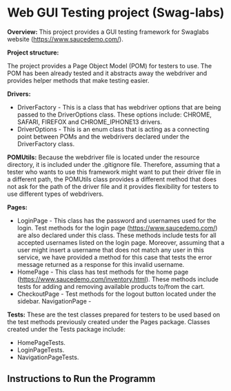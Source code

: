 # Web GUI Testing project (Swag-labs)

**Overview:**
This project provides a GUI testing framework for Swaglabs website (https://www.saucedemo.com/).

**Project structure:**

The project provides a Page Object Model (POM) for testers to use. The POM has been already tested and it abstracts away the webdriver and provides helper methods that make testing easier.

**Drivers:**
- DriverFactory - This is a class that has webdriver options that are being passed to the DriverOptions class. These options include: CHROME, SAFARI, FIREFOX and CHROME_IPHONE13 drivers.
- DriverOptions - This is an enum class that is acting as a connecting point between POMs and the webdrivers declared under the DriverFactory class.

**POMUtils:**
Because the webdriver file is located under the resource directory, it is included under the .gitignore file. Therefore, assuming that a tester who wants to use this framework might want to put their driver file in a different path, the POMUtils class provides a different method that does not ask for the path of the driver file and it provides flexibility for testers to use different types of webdrivers.

**Pages:**
- LoginPage - This class has the password and usernames used for the login. Test methods for the login page (https://www.saucedemo.com/) are also declared under this class. These methods include tests for all accepted usernames listed on the login page. Moreover, assuming that a user might insert a username that does not match any user in this service, we have provided a method for this case that tests the error message returned as a response for this invalid username.
- HomePage - This class has test methods for the home page (https://www.saucedemo.com/inventory.html). These methods include tests for adding and removing available products to/from the cart.
- CheckoutPage - Test methods for the logout button located under the sidebar.
NavigationPage -

**Tests:**
These are the test classes prepared for testers to be used based on the test methods previously created under the Pages package. Classes created under the Tests package include:
- HomePageTests.
- LoginPageTests.
- NavigationPageTests.

## Instructions to Run the Programm

